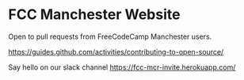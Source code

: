 # FCC Manchester Website

Open to pull requests from FreeCodeCamp Manchester users.

https://guides.github.com/activities/contributing-to-open-source/

Say hello on our slack channel https://fcc-mcr-invite.herokuapp.com/
